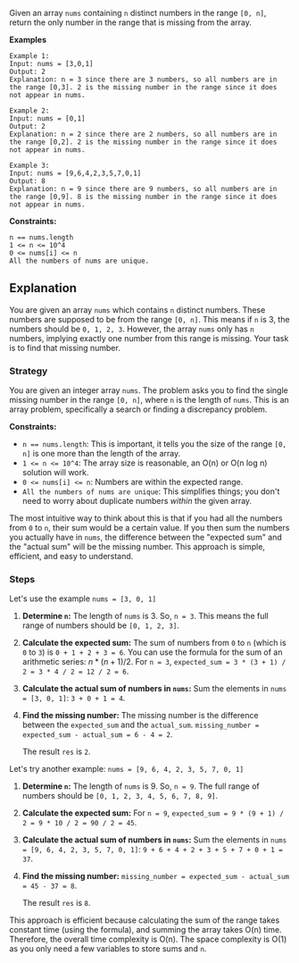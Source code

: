 Given an array `nums` containing `n` distinct numbers in the range `[0, n]`, return the only number in the range that is missing from the array.

**Examples**

```text
Example 1:
Input: nums = [3,0,1]
Output: 2
Explanation: n = 3 since there are 3 numbers, so all numbers are in the range [0,3]. 2 is the missing number in the range since it does not appear in nums.

Example 2:
Input: nums = [0,1]
Output: 2
Explanation: n = 2 since there are 2 numbers, so all numbers are in the range [0,2]. 2 is the missing number in the range since it does not appear in nums.

Example 3:
Input: nums = [9,6,4,2,3,5,7,0,1]
Output: 8
Explanation: n = 9 since there are 9 numbers, so all numbers are in the range [0,9]. 8 is the missing number in the range since it does not appear in nums.
```

**Constraints:**

```text
n == nums.length
1 <= n <= 10^4
0 <= nums[i] <= n
All the numbers of nums are unique.
```

## Explanation

You are given an array `nums` which contains `n` distinct numbers. These numbers are supposed to be from the range `[0, n]`. This means if `n` is 3, the numbers should be `0, 1, 2, 3`. However, the array `nums` only has `n` numbers, implying exactly one number from this range is missing. Your task is to find that missing number.

### Strategy

You are given an integer array `nums`.
The problem asks you to find the single missing number in the range `[0, n]`, where `n` is the length of `nums`.
This is an array problem, specifically a search or finding a discrepancy problem.

**Constraints:**

* `n == nums.length`: This is important, it tells you the size of the range `[0, n]` is one more than the length of the array.
* `1 <= n <= 10^4`: The array size is reasonable, an O(n) or O(n log n) solution will work.
* `0 <= nums[i] <= n`: Numbers are within the expected range.
* `All the numbers of nums are unique`: This simplifies things; you don't need to worry about duplicate numbers *within* the given array.

The most intuitive way to think about this is that if you had all the numbers from `0` to `n`, their sum would be a certain value. If you then sum the numbers you actually have in `nums`, the difference between the "expected sum" and the "actual sum" will be the missing number. This approach is simple, efficient, and easy to understand.

### Steps
Let's use the example `nums = [3, 0, 1]`

1.  **Determine `n`:** The length of `nums` is 3. So, `n = 3`. This means the full range of numbers should be `[0, 1, 2, 3]`.

2.  **Calculate the expected sum:**
    The sum of numbers from `0` to `n` (which is `0` to `3`) is `0 + 1 + 2 + 3 = 6`.
    You can use the formula for the sum of an arithmetic series: $n * (n + 1) / 2$.
    For `n = 3`, `expected_sum = 3 * (3 + 1) / 2 = 3 * 4 / 2 = 12 / 2 = 6`.

3.  **Calculate the actual sum of numbers in `nums`:**
    Sum the elements in `nums = [3, 0, 1]`: `3 + 0 + 1 = 4`.

4.  **Find the missing number:**
    The missing number is the difference between the `expected_sum` and the `actual_sum`.
    `missing_number = expected_sum - actual_sum = 6 - 4 = 2`.

    The result `res` is `2`.

Let's try another example: `nums = [9, 6, 4, 2, 3, 5, 7, 0, 1]`

1.  **Determine `n`:** The length of `nums` is 9. So, `n = 9`. The full range of numbers should be `[0, 1, 2, 3, 4, 5, 6, 7, 8, 9]`.

2.  **Calculate the expected sum:**
    For `n = 9`, `expected_sum = 9 * (9 + 1) / 2 = 9 * 10 / 2 = 90 / 2 = 45`.

3.  **Calculate the actual sum of numbers in `nums`:**
    Sum the elements in `nums = [9, 6, 4, 2, 3, 5, 7, 0, 1]`:
    `9 + 6 + 4 + 2 + 3 + 5 + 7 + 0 + 1 = 37`.

4.  **Find the missing number:**
    `missing_number = expected_sum - actual_sum = 45 - 37 = 8`.

    The result `res` is `8`.

This approach is efficient because calculating the sum of the range takes constant time (using the formula), and summing the array takes O(n) time. Therefore, the overall time complexity is O(n). The space complexity is O(1) as you only need a few variables to store sums and `n`.
